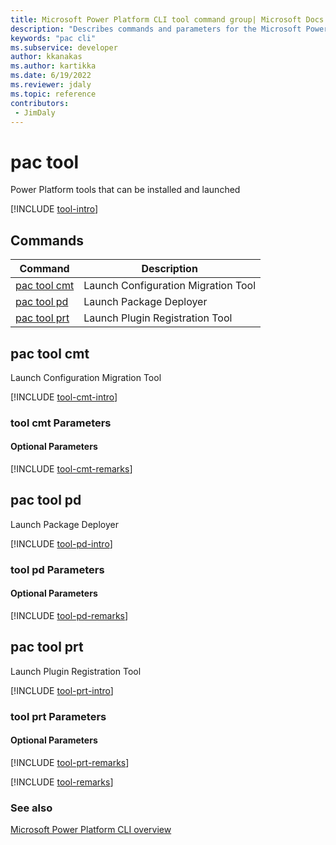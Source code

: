 ```yaml
---
title: Microsoft Power Platform CLI tool command group| Microsoft Docs
description: "Describes commands and parameters for the Microsoft Power Platform CLI tool command group."
keywords: "pac cli"
ms.subservice: developer
author: kkanakas
ms.author: kartikka
ms.date: 6/19/2022
ms.reviewer: jdaly
ms.topic: reference
contributors: 
 - JimDaly
---
```

<!-- 
Do not edit this file. 
This file is generated by a program and any changes will be overwritten when this topic is re-generated.
Use the include files to add additional content to this topic.
-->
# pac tool

Power Platform tools that can be installed and launched

[!INCLUDE [tool-intro](includes/tool-intro.md)]

## Commands

|Command|Description|
|---------|---------|
|[pac tool cmt](#pac-tool-cmt)|Launch Configuration Migration Tool|
|[pac tool pd](#pac-tool-pd)|Launch Package Deployer|
|[pac tool prt](#pac-tool-prt)|Launch Plugin Registration Tool|


## pac tool cmt

Launch Configuration Migration Tool

[!INCLUDE [tool-cmt-intro](includes/tool-cmt-intro.md)]

### tool cmt Parameters

#### Optional Parameters

[!INCLUDE [tool-cmt-remarks](includes/tool-cmt-remarks.md)]

## pac tool pd

Launch Package Deployer

[!INCLUDE [tool-pd-intro](includes/tool-pd-intro.md)]

### tool pd Parameters

#### Optional Parameters

[!INCLUDE [tool-pd-remarks](includes/tool-pd-remarks.md)]

## pac tool prt

Launch Plugin Registration Tool

[!INCLUDE [tool-prt-intro](includes/tool-prt-intro.md)]

### tool prt Parameters

#### Optional Parameters

[!INCLUDE [tool-prt-remarks](includes/tool-prt-remarks.md)]

[!INCLUDE [tool-remarks](includes/tool-remarks.md)]

### See also

[Microsoft Power Platform CLI overview](../introduction.md)